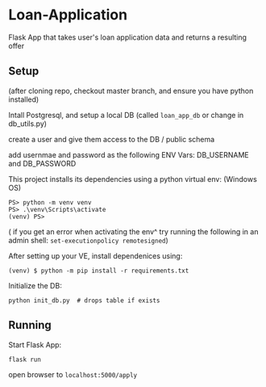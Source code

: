 # Loan-Application
Flask App that takes user's loan application data and returns a resulting offer


## Setup
(after cloning repo, checkout master branch, and ensure you have python installed)

Intall Postgresql, and setup a local DB (called `loan_app_db` or change in db_utils.py)

create a user and give them access to the DB / public schema

add usernmae and password as the following ENV Vars: DB_USERNAME and DB_PASSWORD

This project installs its dependencies using a python virtual env:
(Windows OS)
```
PS> python -m venv venv
PS> .\venv\Scripts\activate
(venv) PS>
```
( if you get an error when activating the env^ try running the following in an admin shell: `set-executionpolicy remotesigned`)

After setting up your VE, install dependenices using:
```
(venv) $ python -m pip install -r requirements.txt
```

Initialize the DB:
```
python init_db.py  # drops table if exists
```


## Running

Start Flask App:
```
flask run
```

open browser to `localhost:5000/apply`